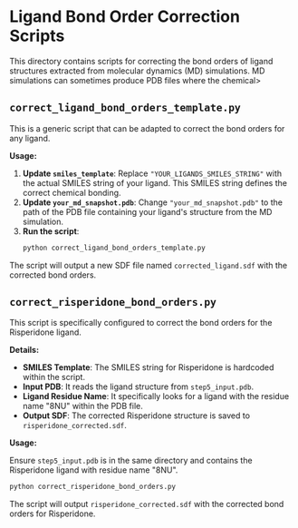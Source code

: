 # Ligand Bond Order Correction Scripts

This directory contains scripts for correcting the bond orders of ligand structures extracted from molecular dynamics (MD) simulations. MD simulations can sometimes produce PDB files where the chemical>

## `correct_ligand_bond_orders_template.py`

This is a generic script that can be adapted to correct the bond orders for any ligand.

**Usage:**

1.  **Update `smiles_template`**: Replace `"YOUR_LIGANDS_SMILES_STRING"` with the actual SMILES string of your ligand. This SMILES string defines the correct chemical bonding.
2.  **Update `your_md_snapshot.pdb`**: Change `"your_md_snapshot.pdb"` to the path of the PDB file containing your ligand's structure from the MD simulation.
3.  **Run the script**:
    ```bash
    python correct_ligand_bond_orders_template.py
    ```

The script will output a new SDF file named `corrected_ligand.sdf` with the corrected bond orders.

## `correct_risperidone_bond_orders.py`

This script is specifically configured to correct the bond orders for the Risperidone ligand.

**Details:**

*   **SMILES Template**: The SMILES string for Risperidone is hardcoded within the script.
*   **Input PDB**: It reads the ligand structure from `step5_input.pdb`.
*   **Ligand Residue Name**: It specifically looks for a ligand with the residue name "8NU" within the PDB file.
*   **Output SDF**: The corrected Risperidone structure is saved to `risperidone_corrected.sdf`.

**Usage:**

Ensure `step5_input.pdb` is in the same directory and contains the Risperidone ligand with residue name "8NU".

```bash
python correct_risperidone_bond_orders.py
```

The script will output `risperidone_corrected.sdf` with the corrected bond orders for Risperidone.

